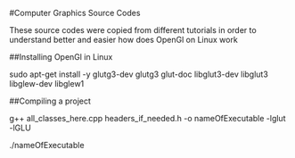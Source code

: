 #Computer Graphics Source Codes


These source codes were copied from different tutorials in order to understand better and easier how does OpenGl on Linux work


##Installing OpenGl in Linux

sudo apt-get install -y glutg3-dev glutg3 glut-doc libglut3-dev libglut3 libglew-dev libglew1

##Compiling a project

g++ all_classes_here.cpp headers_if_needed.h -o nameOfExecutable -lglut -lGLU 

./nameOfExecutable
